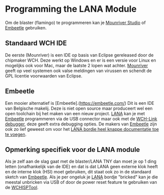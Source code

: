 # Programming the LANA Module
Om de blaster (flamingo) te programmeren kan je [Mounriver Studio](http://www.mounriver.com/) of [Embeetle](https://embeetle.com/) gebruiken. 

## Standaard WCH IDE 
De eerste (Mounriver) is een IDE op basis van Eclipse gereleased door de chipmaker WCH. Deze werkt op Windows en er is een versie voor Linux en mogelijks ook voor Mac, maar de laatste 2 lopen wat achter. [Mounriver](http://www.mounriver.com/) geeft op veel systemen ook valse meldingen van virussen en schendt de GPL licentie voorwaarden van Eclipse.

## Embeetle
Een mooier alternatief is [Embeetle].(https://embeetle.com/) Dit is een IDE van Belgische makelij. Deze is niet open source maar produceert wel een open toolchain bij het maken van een nieuw project.
[LANA](https://phyx.be/LANA_TNY/) kan je met [Embeetle](https://embeetle.com/) programmeren via de USB connector maar ook met de [WCH-Link debugger](https://www.wch-ic.com/products/WCH-Link.html), deze geeft extra debugging opties.
De makers van [Embeetle](https://embeetle.com/) zijn ook zo lief geweest om voor het [LANA bordje heel knappe documentatie toe te voegen](https://embeetle.com/#supported-hardware/wch/boards/lana-tny-01).


## Opmerking specifiek voor de LANA module
Als je zelf aan de slag gaat met de blaster/LANA TNY dan moet je op 1 ding letten (onafhankelijk van de IDE) en dat is dat LANA geen externe klok heeft en de interne klok (HSI) moet gebruiken, dit staat ook zo in de standaard sketch van [Embeetle](https://embeetle.com/).
Als je per ongeluk je [LANA](https://phyx.be/LANA_TNY/) bordje "bricked" kan je die meestal unbricken via USB of door de power reset feature te gebruiken van de [WCHISPTool](https://www.wch-ic.com/downloads/WCHISPTool_Setup_exe.html).

